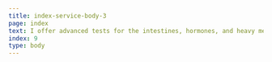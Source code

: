 ```yaml
---
title: index-service-body-3
page: index
text: I offer advanced tests for the intestines, hormones, and heavy metals to reveal hidden burdens on your body.
index: 9
type: body
---
```

